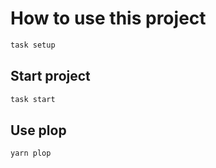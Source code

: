 # How to use this project

```bash
task setup
```

## Start project

```bash
task start
```

## Use plop

```bash
yarn plop
```
